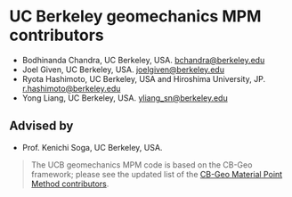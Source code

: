 # UC Berkeley geomechanics MPM contributors

* Bodhinanda Chandra, UC Berkeley, USA. [bchandra@berkeley.edu](bchandra@berkeley.edu)
* Joel Given, UC Berkeley, USA. [joelgiven@berkeley.edu](joelgiven@berkeley.edu)
* Ryota Hashimoto, UC Berkeley, USA and Hiroshima University, JP. [r.hashimoto@berkeley.edu](r.hashimoto@berkeley.edu)
* Yong Liang, UC Berkeley, USA. [yliang_sn@berkeley.edu](yliang_sn@berkeley.edu)

## Advised by
* Prof. Kenichi Soga, UC Berkeley, USA.

> The UCB geomechanics MPM code is based on the CB-Geo framework; please see the updated list of the [CB-Geo Material Point Method contributors](https://github.com/cb-geo/mpm/blob/develop/AUTHORS.md).